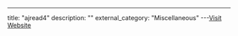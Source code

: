 ---
title: "ajread4"
description: ""
external_category: "Miscellaneous"
---[Visit Website](https://github.com/ajread4)

